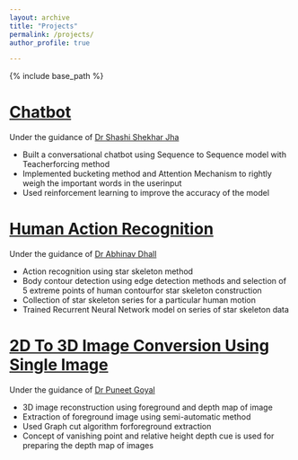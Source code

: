 ```yaml
---
layout: archive
title: "Projects"
permalink: /projects/
author_profile: true

---
```


{% include base_path %}

[Chatbot](https://docs.google.com/presentation/d/1zbxRVOL9fQ4eqajJ30IjLaPLNCFuV74fuMZ_FmWh46Q/edit?usp=sharing)
======
Under the guidance of [Dr Shashi Shekhar Jha](https://sites.google.com/view/shashi-iitrpr/)
* Built a conversational chatbot using Sequence to Sequence model with Teacherforcing method
* Implemented bucketing method and Attention Mechanism to rightly weigh the important words in the userinput
* Used reinforcement learning to improve the accuracy of the model


[Human Action Recognition](https://github.com/Shailendra53/Human-Action-Recognition---Using-Start-Skeletong-method)
======
Under the guidance of [Dr Abhinav Dhall](https://sites.google.com/site/dhallabhinav/)
* Action recognition using star skeleton method
* Body contour detection using edge detection methods and selection of 5 extreme points of human contourfor star skeleton construction
* Collection of star skeleton series for a particular human motion
* Trained Recurrent Neural Network model on series of star skeleton data

  
[2D To 3D Image Conversion Using Single Image](https://drive.google.com/drive/folders/1urIIYZ19hE9DBxveGNp5dPWZI9xjVNqP?usp=sharing)
======
Under the guidance of [Dr Puneet Goyal](https://sites.google.com/view/goyalpuneet)
* 3D image reconstruction using foreground and depth map of image
* Extraction of foreground image using semi-automatic method
* Used Graph cut algorithm forforeground extraction
* Concept of vanishing point and relative height depth cue is used for preparing the depth map of images
